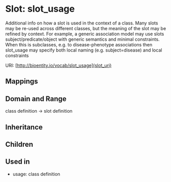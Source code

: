 # Slot: slot_usage


Additional info on how a slot is used in the context of a class. Many slots may be re-used across different classes, but the meaning of the slot may be refined by context. For example, a generic association model may use slots subject/predicate/object with generic semantics and minimal constraints. When this is subclasses, e.g. to disease-phenotype associations then slot_usage may specify both local naming (e.g. subject=disease) and local constraints

URI: [http://bioentity.io/vocab/slot_usage](slot_uri)
## Mappings

## Domain and Range

class definition -> slot definition
## Inheritance

## Children

## Used in

 *  usage: class definition
